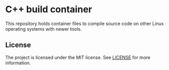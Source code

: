 # C++ build container

This repository holds container files to compile source code on other Linux
operating systems with newer tools.

## License

The project is licensed under the MIT license. See [LICENSE](LICENSE) for more
information.

